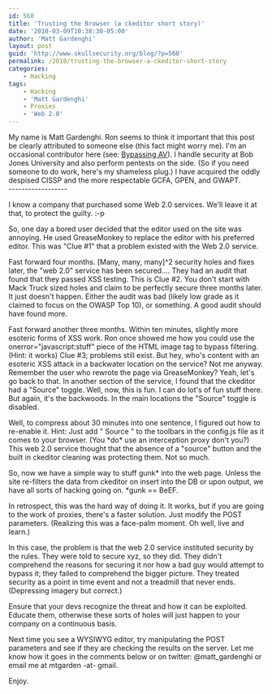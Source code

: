 ```yaml
---
id: 560
title: 'Trusting the Browser (a ckeditor short story)'
date: '2010-03-09T10:38:30-05:00'
author: 'Matt Gardenghi'
layout: post
guid: 'http://www.skullsecurity.org/blog/?p=560'
permalink: /2010/trusting-the-browser-a-ckeditor-short-story
categories:
    - Hacking
tags:
    - Hacking
    - 'Matt Gardenghi'
    - Proxies
    - 'Web 2.0'
---
```


My name is Matt Gardenghi. Ron seems to think it important that this post be clearly attributed to someone else (this fact might worry me). I'm an occasional contributor here (see: [Bypassing AV](http://www.skullsecurity.org/blog/?p=261 "Bypassing AV")). I handle security at Bob Jones University and also perform pentests on the side. (So if you need someone to do work, here's my shameless plug.) I have acquired the oddly despised CISSP and the more respectable GCFA, GPEN, and GWAPT.  
\------------------

I know a company that purchased some Web 2.0 services. We'll leave it at that, to protect the guilty. :-p

So, one day a bored user decided that the editor used on the site was annoying. He used GreaseMonkey to replace the editor with his preferred editor. This was "Clue #1" that a problem existed with the Web 2.0 service.  
  
Fast forward four months. \[Many, many, many\]^2 security holes and fixes later, the "web 2.0" service has been secured.... They had an audit that found that they passed XSS testing. This is Clue #2. You don't start with Mack Truck sized holes and claim to be perfectly secure three months later. It just doesn't happen. Either the audit was bad (likely low grade as it claimed to focus on the OWASP Top 10), or something. A good audit should have found more.

Fast forward another three months. Within ten minutes, slightly more esoteric forms of XSS work. Ron once showed me how you could use the onerror="javascript:stuff" piece of the HTML image tag to bypass filtering. (Hint: it works) Clue #3; problems still exist. But hey, who's content with an esoteric XSS attack in a backwater location on the service? Not me anyway. Remember the user who rewrote the page via GreaseMonkey? Yeah, let's go back to that. In another section of the service, I found that the ckeditor had a "Source" toggle. Well, now, this is fun. I can do lot's of fun stuff there. But again, it's the backwoods. In the main locations the "Source" toggle is disabled.

Well, to compress about 30 minutes into one sentence, I figured out how to re-enable it. Hint: Just add " Source " to the toolbars in the config.js file as it comes to your browser. (You \*do\* use an interception proxy don't you?) This web 2.0 service thought that the absence of a "source" button and the built in ckeditor cleaning was protecting them. Not so much.

So, now we have a simple way to stuff gunk\* into the web page. Unless the site re-filters the data from ckeditor on insert into the DB or upon output, we have all sorts of hacking going on. \*gunk == BeEF.

In retrospect, this was the hard way of doing it. It works, but if you are going to the work of proxies, there's a faster solution. Just modify the POST parameters. (Realizing this was a face-palm moment. Oh well, live and learn.)

In this case, the problem is that the web 2.0 service instituted security by the rules. They were told to secure xyz, so they did. They didn't comprehend the reasons for securing it nor how a bad guy would attempt to bypass it; they failed to comprehend the bigger picture. They treated security as a point in time event and not a treadmill that never ends. (Depressing imagery but correct.)

Ensure that your devs recognize the threat and how it can be exploited. Educate them, otherwise these sorts of holes will just happen to your company on a continuous basis.

Next time you see a WYSIWYG editor, try manipulating the POST parameters and see if they are checking the results on the server. Let me know how it goes in the comments below or on twitter: @matt\_gardenghi or email me at mtgarden -at- gmail.

Enjoy.